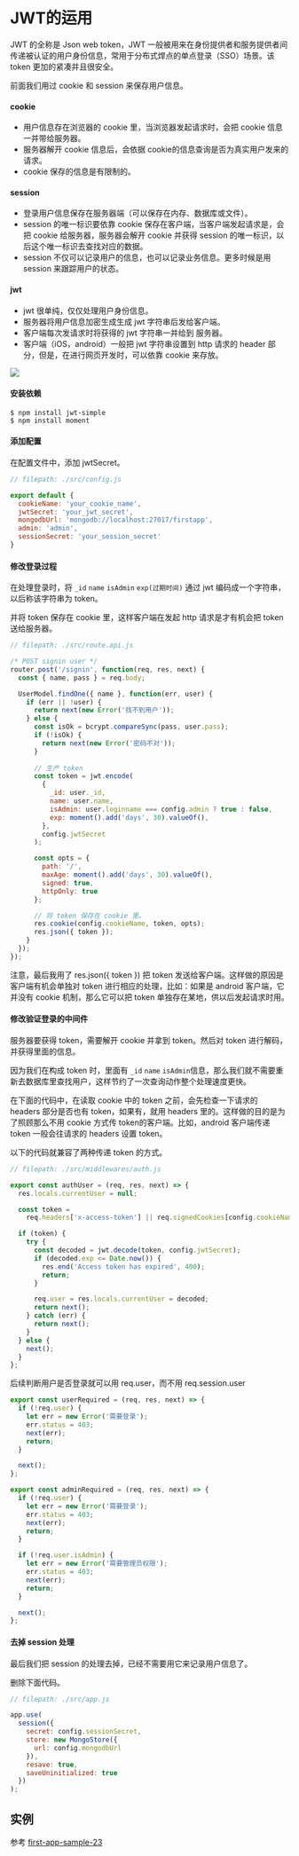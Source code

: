 # JWT的运用

JWT 的全称是 Json web token，JWT 一般被用来在身份提供者和服务提供者间传递被认证的用户身份信息，常用于分布式焊点的单点登录（SSO）场景。该 token 更加的紧凑并且很安全。

前面我们用过 cookie 和 session 来保存用户信息。

#### cookie

- 用户信息存在浏览器的 cookie 里，当浏览器发起请求时，会把 cookie 信息一并带给服务器。
- 服务器解开 cookie 信息后，会依据 cookie的信息查询是否为真实用户发来的请求。
- cookie 保存的信息是有限制的。

#### session

- 登录用户信息保存在服务器端（可以保存在内存、数据库或文件）。
- session 的唯一标识要依靠 cookie 保存在客户端，当客户端发起请求是，会把 cookie 给服务器，服务器会解开 cookie 并获得 session 的唯一标识，以后这个唯一标识去查找对应的数据。
- session 不仅可以记录用户的信息，也可以记录业务信息。更多时候是用 session 来跟踪用户的状态。

#### jwt
- jwt 很单纯，仅仅处理用户身份信息。
- 服务器将用户信息加密生成生成 jwt 字符串后发给客户端。
- 客户端每次发请求时将获得的 jwt 字符串一并给到 服务器。
- 客户端（iOS，android）一般把 jwt 字符串设置到 http 请求的 header 部分，但是，在进行网页开发时，可以依靠 cookie 来存放。

![](https://ws3.sinaimg.cn/large/006tKfTcly1fmt65ppd12j31120ksac4.jpg)

#### 安装依赖

```
$ npm install jwt-simple
$ npm install moment
```

#### 添加配置

在配置文件中，添加 jwtSecret。

```js
// filepath: ./src/config.js

export default {
  cookieName: 'your_cookie_name',
  jwtSecret: 'your_jwt_secret',
  mongodbUrl: 'mongodb://localhost:27017/firstapp',
  admin: 'admin',
  sessionSecret: 'your_session_secret'
}
```

#### 修改登录过程

在处理登录时，将 `_id` `name` `isAdmin` `exp(过期时间)` 通过 jwt 编码成一个字符串，以后称该字符串为 token。

并将 token 保存在 cookie 里，这样客户端在发起 http 请求是才有机会把 token 送给服务器。

```js
// filepath: ./src/route.api.js

/* POST signin user */
router.post('/signin', function(req, res, next) {
  const { name, pass } = req.body;

  UserModel.findOne({ name }, function(err, user) {
    if (err || !user) {
      return next(new Error('找不到用户'));
    } else {
      const isOk = bcrypt.compareSync(pass, user.pass);
      if (!isOk) {
        return next(new Error('密码不对'));
      }
      
      // 生产 token
      const token = jwt.encode(
        {
          _id: user._id,
          name: user.name,
          isAdmin: user.loginname === config.admin ? true : false,
          exp: moment().add('days', 30).valueOf(),
        },
        config.jwtSecret
      );

      const opts = {
        path: '/',
        maxAge: moment().add('days', 30).valueOf(),
        signed: true,
        httpOnly: true
      };

      // 将 token 保存在 cookie 里。
      res.cookie(config.cookieName, token, opts);
      res.json({ token });
    }
  });
});
```

注意，最后我用了 res.json({ token }) 把 token 发送给客户端。这样做的原因是客户端有机会单独对 token 进行相应的处理，比如：如果是 android 客户端，它并没有 cookie 机制，那么它可以把 token 单独存在某地，供以后发起请求时用。

#### 修改验证登录的中间件

服务器要获得 token，需要解开 cookie 并拿到 token。然后对 token 进行解码，并获得里面的信息。

因为我们在构成 token 时，里面有 `_id`  `name` `isAdmin`信息，那么我们就不需要重新去数据库里查找用户，这样节约了一次查询动作整个处理速度更快。

在下面的代码中，在读取 cookie 中的 token 之前，会先检查一下请求的 headers 部分是否也有 token，如果有，就用 headers 里的。这样做的目的是为了照顾那么不用 cookie 方式传 token的客户端。比如，android 客户端传递 token 一般会往请求的 headers 设置 token。

以下的代码就兼容了两种传递 token 的方式。

```js
// filepath: ./src/middlewares/auth.js

export const authUser = (req, res, next) => {
  res.locals.currentUser = null;

  const token =
    req.headers['x-access-token'] || req.signedCookies[config.cookieName] || '';

  if (token) {
    try {
      const decoded = jwt.decode(token, config.jwtSecret);
      if (decoded.exp <= Date.now()) {
        res.end('Access token has expired', 400);
        return;
      }

      req.user = res.locals.currentUser = decoded;
      return next();
    } catch (err) {
      return next();
    }
  } else {
    next();
  }
};
```

后续判断用户是否登录就可以用 req.user，而不用 req.session.user

```js
export const userRequired = (req, res, next) => {
  if (!req.user) {
    let err = new Error('需要登录');
    err.status = 403;
    next(err);
    return;
  }

  next();
};

export const adminRequired = (req, res, next) => {
  if (!req.user) {
    let err = new Error('需要登录');
    err.status = 403;
    next(err);
    return;
  }

  if (!req.user.isAdmin) {
    let err = new Error('需要管理员权限');
    err.status = 403;
    next(err);
    return;
  }

  next();
};
```

#### 去掉 session 处理

最后我们把 session 的处理去掉，已经不需要用它来记录用户信息了。

删除下面代码。

```js
// filepath: ./src/app.js

app.use(
  session({
    secret: config.sessionSecret,
    store: new MongoStore({
      url: config.mongodbUrl
    }),
    resave: true,
    saveUninitialized: true
  })
);
```

## 实例

参考 [first-app-sample-23](https://github.com/xugy0926/learn-webapp-sample/tree/master/first-app-sample-23)
